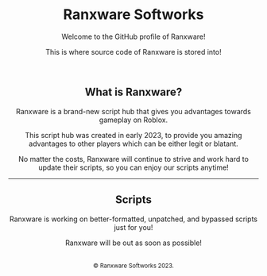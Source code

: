<div align="center">
  <h1>Ranxware Softworks</h1>
  
  <p>Welcome to the GitHub profile of Ranxware!</p>
  <p>This is where source code of Ranxware is stored into!</p>
  
  <br>
  
  <h2>What is Ranxware?</h2>
  <p>Ranxware is a brand-new script hub that gives you advantages towards gameplay on Roblox.</p>
  <p>This script hub was created in early 2023, to provide you amazing advantages to other players which can be either legit or blatant.</p>
  <p>No matter the costs, Ranxware will continue to strive and work hard to update their scripts, so you can enjoy our scripts anytime!</p>
  
  <hr>

  <h2>Scripts</h2>
  <p>Ranxware is working on better-formatted, unpatched, and bypassed scripts just for you!</p>
  <p>Ranxware will be out as soon as possible!</p>

  <br>
  <sub>© Ranxware Softworks 2023.</sub>
</div>
